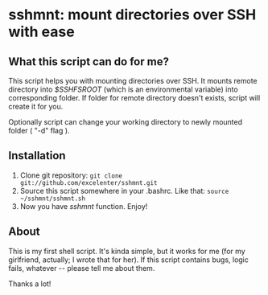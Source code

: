 sshmnt: mount directories over SSH with ease
============================================

What this script can do for me?
-------------------------------

This script helps you with mounting directories over SSH.
It mounts remote directory into *$SSHFSROOT* (which is an environmental
variable) into corresponding folder. If folder for remote directory
doesn't exists, script will create it for you.

Optionally script can change your working directory to newly mounted folder ( "-d" flag ).

Installation
------------

1. Clone git repository:
`git clone git://github.com/excelenter/sshmnt.git`
2. Source this script somewhere in your .bashrc. Like that:
`source ~/sshmnt/sshmnt.sh`
3. Now you have *sshmnt* function. Enjoy!

About
-----

This is my first shell script. It's kinda simple, but it works for me (for my girlfriend, actually; 
I wrote that for her). If this script contains bugs, logic fails, whatever -- please tell me about them.

Thanks a lot!

